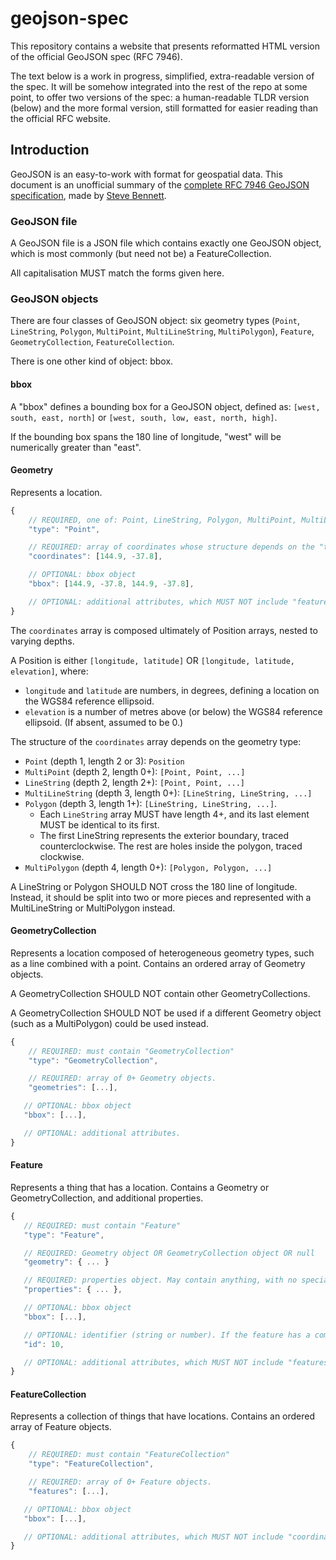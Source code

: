 # geojson-spec
This repository contains a website that presents reformatted HTML version of the official GeoJSON spec (RFC 7946).

The text below is a work in progress, simplified, extra-readable version of the spec. It will be somehow 
integrated into the rest of the repo at some point, to offer two versions of the spec: a human-readable TLDR version (below) 
and the more formal version, still formatted for easier reading than the official RFC website.

## Introduction

GeoJSON is an easy-to-work with format for geospatial data. This document is an unofficial summary of the [complete RFC 7946 GeoJSON specification](http://geojson.win/), made by [Steve Bennett](https://hire.stevebennett.me).

### GeoJSON file

A GeoJSON file is a JSON file which contains exactly one GeoJSON object, which is most commonly (but need not be) a FeatureCollection.

All capitalisation MUST match the forms given here.

### GeoJSON objects

There are four classes of GeoJSON object: six geometry types (`Point`, `LineString`, `Polygon`, `MultiPoint`, `MultiLineString`, `MultiPolygon`), `Feature`, `GeometryCollection`, `FeatureCollection`.

There is one other kind of object: bbox.

#### bbox

A "bbox" defines a bounding box for a GeoJSON object, defined as: `[west, south, east, north]` or `[west, south, low, east, north, high]`. 

If the bounding box spans the 180 line of longitude, "west" will be numerically greater than "east".

#### Geometry

Represents a location.

```js
{
    // REQUIRED, one of: Point, LineString, Polygon, MultiPoint, MultiLineString, MultiPolygon.
    "type": "Point",

    // REQUIRED: array of coordinates whose structure depends on the "type":
    "coordinates": [144.9, -37.8],

    // OPTIONAL: bbox object
    "bbox": [144.9, -37.8, 144.9, -37.8],

    // OPTIONAL: additional attributes, which MUST NOT include "features" or "properties"
}
```

The `coordinates` array is composed ultimately of Position arrays, nested to varying depths.

A Position is either `[longitude, latitude]` OR `[longitude, latitude, elevation]`, where:
 
* `longitude` and `latitude` are numbers, in degrees, defining a location on the WGS84 reference ellipsoid.
* `elevation` is a number of metres above (or below) the WGS84 reference ellipsoid. (If absent, assumed to be 0.)

The structure of the `coordinates` array depends on the geometry type:

* `Point` (depth 1, length 2 or 3): `Position`
* `MultiPoint` (depth 2, length 0+): `[Point, Point, ...]`
* `LineString` (depth 2, length 2+): `[Point, Point, ...]`
* `MultiLineString` (depth 3, length 0+): `[LineString, LineString, ...]`
* `Polygon` (depth 3, length 1+): `[LineString, LineString, ...]`.
  * Each `LineString` array MUST have length 4+, and its last element MUST be identical to its first. 
  * The first LineString represents the exterior boundary, traced counterclockwise. The rest are holes inside the polygon, traced clockwise.
* `MultiPolygon` (depth 4, length 0+): `[Polygon, Polygon, ...]`

A LineString or Polygon SHOULD NOT cross the 180 line of longitude. Instead, it should be split into two or more pieces and represented with a MultiLineString or MultiPolygon instead.

#### GeometryCollection

Represents a location composed of heterogeneous geometry types, such as a line combined with a point. Contains an ordered array of Geometry objects. 

A GeometryCollection SHOULD NOT contain other GeometryCollections. 

A GeometryCollection SHOULD NOT be used if a different Geometry object (such as a MultiPolygon) could be used instead.

```js
{
    // REQUIRED: must contain "GeometryCollection"
    "type": "GeometryCollection",

    // REQUIRED: array of 0+ Geometry objects.
    "geometries": [...],

   // OPTIONAL: bbox object
   "bbox": [...],

   // OPTIONAL: additional attributes.
}
```


#### Feature

Represents a thing that has a location. Contains a Geometry or GeometryCollection, and additional properties.

```js
{
   // REQUIRED: must contain "Feature"
   "type": "Feature",

   // REQUIRED: Geometry object OR GeometryCollection object OR null
   "geometry": { ... }

   // REQUIRED: properties object. May contain anything, with no special meaning to any properties.
   "properties": { ... },

   // OPTIONAL: bbox object
   "bbox": [...],

   // OPTIONAL: identifier (string or number). If the feature has a commonly used identifier, it SHOULD be included here
   "id": 10,

   // OPTIONAL: additional attributes, which MUST NOT include "features" or "geometries"
}
```

#### FeatureCollection

Represents a collection of things that have locations. Contains an ordered array of Feature objects.

```js
{
    // REQUIRED: must contain "FeatureCollection"
    "type": "FeatureCollection",

    // REQUIRED: array of 0+ Feature objects.
    "features": [...],

   // OPTIONAL: bbox object
   "bbox": [...],

   // OPTIONAL: additional attributes, which MUST NOT include "coordinates" or "geometry".
}
```

